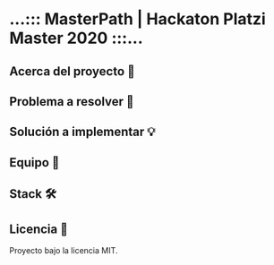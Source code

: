 # ...::: MasterPath | Hackaton Platzi Master 2020 :::...

## Acerca del proyecto 🧮

## Problema a resolver 🚨

## Solución a implementar 💡

## Equipo 💪

## Stack 🛠

## Licencia :bookmark_tabs:
Proyecto bajo la licencia MIT.
